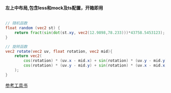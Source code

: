 #### 左上中布局,包含less和mock及ts配置，开箱即用


```glsl

// 随机函数
float random (vec2 st) {
    return fract(sin(dot(st.xy, vec2(12.9898,78.233)))*43758.5453123);
}

// 旋转函数
vec2 rotate(vec2 uv, float rotation, vec2 mid){
    return vec2(
        cos(rotation) * (uv.x - mid.x) + sin(rotation) * (uv.y - mid.y) + mid.x,
        cos(rotation) * (uv.y - mid.y) + sin(rotation) * (uv.x - mid.x) + mid.x
    );
}


```

[参考工具书](https://thebookofshaders.com/10/?lan=ch)